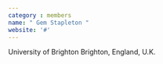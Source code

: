 ```yaml
---
category : members
name: " Gem Stapleton " 
website: '#'
---
```

University of Brighton
Brighton, England, U.K.


